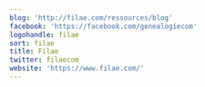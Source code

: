 ```yaml
---
blog: 'http://filae.com/ressources/blog'
facebook: 'https://facebook.com/genealogiecom'
logohandle: filae
sort: filae
title: Filae
twitter: filaecom
website: 'https://www.filae.com/'
---
```

